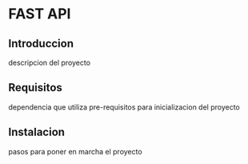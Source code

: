 # FAST API
## Introduccion
descripcion del proyecto

## Requisitos
dependencia que utiliza
pre-requisitos para inicializacion del proyecto

## Instalacion
pasos para poner en marcha el proyecto